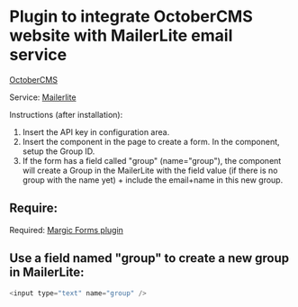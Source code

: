 # Plugin to integrate OctoberCMS website with MailerLite email service

[OctoberCMS](https://www.octobercms.com)

Service: [Mailerlite](http://www.mailerlite.com)

Instructions (after installation):

1. Insert the API key in configuration area.
1. Insert the component in the page to create a form. In the component, setup the Group ID.
1. If the form has a field called "group" (name="group"), the component will create a Group in the MailerLite with the field value (if there is no group with the name yet) + include the email+name in this new group.

## Require:

Required: [Margic Forms plugin](https://octobercms.com/plugin/martin-forms)

## Use a field named "group" to create a new group in MailerLite:

```php
<input type="text" name="group" />
```
